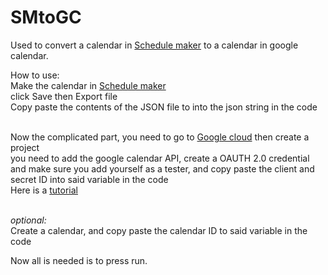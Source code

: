 # SMtoGC

Used to convert a calendar in [Schedule maker](schedulemaker.io) to a calendar in google calendar.<br />

How to use: <br />
  Make the calendar in [Schedule maker](schedulemaker.io) <br />
  click Save then Export file <br />
  Copy paste the contents of the JSON file to into the json string in the code <br /> <br />
  
  Now the complicated part, you need to go to [Google cloud](console.cloud.google.com) then create a project  <br />
  you need to add the google calendar API, create a OAUTH 2.0 credential and make sure you add yourself as a tester, and copy paste the client and secret ID into said variable in the code <br />
  Here is a [tutorial](https://youtu.be/w6rzVKBsB3A?si=98TEaJRgnYoUKR7d) <br /> <br />

  *optional:* <br />
  Create a calendar, and copy paste the calendar ID to said variable in the code  <br />

  Now all is needed is to press run.<br />

  

